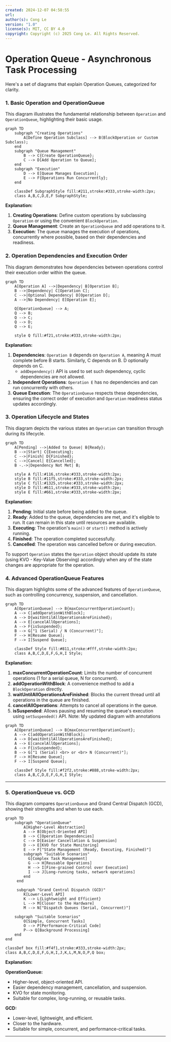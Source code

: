 ```yaml
---
created: 2024-12-07 04:58:55
url:
author(s): Cong Le
version: "1.0"
license(s): MIT, CC BY 4.0
copyright: Copyright (c) 2025 Cong Le. All Rights Reserved.
---
```



# Operation Queue - Asynchronous Task Processing

Here's a set of diagrams that explain Operation Queues, categorized for clarity.

### 1. Basic Operation and OperationQueue

This diagram illustrates the fundamental relationship between `Operation` and `OperationQueue`, highlighting their basic usage.

```mermaid
graph TD
    subgraph "Creating Operations"
        A[Define Operation Subclass] --> B(BlockOperation or Custom Subclass);
    end
    subgraph "Queue Management"
        B --> C{Create OperationQueue};
        C --> D[Add Operation to Queue];
    end
    subgraph "Execution"
        D --> E[Queue Manages Execution];
        E --> F{Operations Run Concurrently};
    end
    
    classDef SubgraphStyle fill:#211,stroke:#333,stroke-width:2px;
    class A,B,C,D,E,F SubgraphStyle;

```

**Explanation:**

1. **Creating Operations**: Define custom operations by subclassing `Operation` or using the convenient `BlockOperation`.
2. **Queue Management**: Create an `OperationQueue` and add operations to it.
3. **Execution**: The queue manages the execution of operations, concurrently where possible, based on their dependencies and readiness.

### 2. Operation Dependencies and Execution Order

This diagram demonstrates how dependencies between operations control their execution order within the queue.

```mermaid
graph TD
    A[Operation A] -->|Dependency| B[Operation B];
    B -->|Dependency| C[Operation C];
    C -->|Optional Dependency| D[Operation D];
    A -->|No Dependency| E[Operation E];

    Q[OperationQueue] --> A;
    Q --> B;
    Q --> C;
    Q --> D;
    Q --> E;

    style Q fill:#f21,stroke:#333,stroke-width:2px;

```

**Explanation:**

1. **Dependencies**: `Operation B` depends on `Operation A`, meaning A must complete before B starts. Similarly, C depends on B. D optionally depends on C.
    -   `addDependency()` API is used to set such dependency, cyclic dependencies are not allowed.
2. **Independent Operations**: `Operation E` has no dependencies and can run concurrently with others.
3. **Queue Execution**: The `OperationQueue` respects these dependencies, ensuring the correct order of execution and `Operation` readiness status updates accordingly.

### 3. Operation Lifecycle and States

This diagram depicts the various states an `Operation` can transition through during its lifecycle.

```mermaid
graph TD
    A[Pending] -->|Added to Queue| B{Ready};
    B -->|Start| C{Executing};
    C -->|Finish| D{Finished};
    C -->|Cancel| E{Cancelled};
    B -.->|Dependency Not Met| B;

    style A fill:#116,stroke:#333,stroke-width:2px;
    style B fill:#11f5,stroke:#333,stroke-width:2px;
    style C fill:#1325,stroke:#333,stroke-width:2px;
    style D fill:#611,stroke:#333,stroke-width:2px;
    style E fill:#661,stroke:#333,stroke-width:2px;

```

**Explanation:**

1. **Pending**: Initial state before being added to the queue.
2. **Ready**: Added to the queue, dependencies are met, and it's eligible to run. It can remain in this state until resources are available.
3. **Executing**: The operation's `main()` or `start()` method is actively running.
4. **Finished**: The operation completed successfully.
5. **Cancelled**: The operation was cancelled before or during execution.

To support `Operation` states the `Operation` object should update its state (using KVO - Key-Value Observing) accordingly when any of the state changes are appropriate for the operation.

### 4. Advanced OperationQueue Features

This diagram highlights some of the advanced features of `OperationQueue`, such as controlling concurrency, suspension, and cancellation.

```mermaid
graph TD
    A[OperationQueue] --> B{maxConcurrentOperationCount};
    A --> C[addOperationWithBlock];
    A --> D{waitUntilAllOperationsAreFinished};
    A --> E[cancelAllOperations];
    A --> F{isSuspended};
    B --> G["1 (Serial) / N (Concurrent)"];
    F --> H[Resume Queue];
    F --> I[Suspend Queue];
    
    classDef Style fill:#811,stroke:#fff,stroke-width:2px;
    class A,B,C,D,E,F,G,H,I Style;

```

**Explanation:**

1. **maxConcurrentOperationCount**: Limits the number of concurrent operations (1 for a serial queue, N for concurrent).
2. **addOperationWithBlock**: A convenience method to add a `BlockOperation` directly.
3. **waitUntilAllOperationsAreFinished**: Blocks the current thread until all operations in the queue are finished.
4. **cancelAllOperations**: Attempts to cancel all operations in the queue.
5. **isSuspended**: Allows pausing and resuming the queue's execution using `setSuspended()` API.
 Note: 
My updated diagram with annotations

```mermaid
graph TD
    A[OperationQueue] --> B{maxConcurrentOperationCount};
    A --> C[addOperationWithBlock];
    A --> D{waitUntilAllOperationsAreFinished};
    A --> E[cancelAllOperations];
    A --> F{isSuspended};
    B --> G["1 (Serial) <br> or <br> N (Concurrent)"];
    F --> H[Resume Queue];
    F --> I[Suspend Queue];
    
    classDef Style fill:#f2f2,stroke:#888,stroke-width:2px;
    class A,B,C,D,E,F,G,H,I Style;

```



---

### 5. OperationQueue vs. GCD

This diagram compares `OperationQueue` and Grand Central Dispatch (GCD), showing their strengths and when to use each.

```mermaid
graph TD
    subgraph "OperationQueue"
        A[Higher-Level Abstraction]
        A --> B[Object-Oriented API]
        B --> C[Operation Dependencies]
        C --> D[Easier Cancellation & Suspension]
        D --> E[KVO for State Monitoring]
        E --> F["State Management (Ready, Executing, Finished)"]
        subgraph "Suitable Scenarios"
          G[Complex Task Management]
          G --> H[Reusable Operations]
          H --> I[Fine-grained Control over Execution]
          I --> J[Long-running tasks, network operations]
        end
     end

     subgraph "Grand Central Dispatch (GCD)"
        K[Lower-Level API]
        K --> L{Lightweight and Efficient}
        L --> M[Closer to the Hardware]
        M --> N["Dispatch Queues (Serial, Concurrent)"]
        
    subgraph "Suitable Scenarios"
        O[Simple, Concurrent Tasks]
        O --> P[Performance-Critical Code]
        P--> Q[Background Processing]
    end
end
    
classDef box fill:#f4f1,stroke:#333,stroke-width:2px;
class A,B,C,D,E,F,G,H,I,J,K,L,M,N,O,P,Q box;

```

**Explanation:**

**OperationQueue:**

*   Higher-level, object-oriented API.
*   Easier dependency management, cancellation, and suspension.
*   KVO for state monitoring.
*   Suitable for complex, long-running, or reusable tasks.

**GCD:**

*   Lower-level, lightweight, and efficient.
*   Closer to the hardware.
*   Suitable for simple, concurrent, and performance-critical tasks.

---
